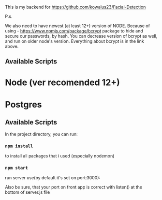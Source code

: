 This is my backend for https://github.com/kowalus23/Facial-Detection

P.s.

We also need to have newest (at least 12+) version of NODE.
Because of using - https://www.npmjs.com/package/bcrypt package to hide and secure our passwords, by hash.
You can decrease version of bcrypt as well, and run on older node's version. Everything about bcrypt is in the link above.

## Available Scripts
# Node (ver recomended 12+)
# Postgres


## Available Scripts

In the project directory, you can run:

### `npm install`
to install all packages that i used (especially nodemon)

### `npm start`
run server use(by default it's set on port:3000): 

Also be sure, that your port on front app is correct with listen() at the bottom of server.js file
